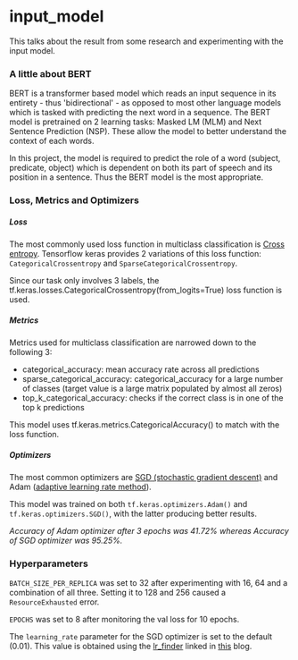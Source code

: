 # input_model
This talks about the result from some research and experimenting with the input model.

### A little about BERT
BERT is a transformer based model which reads an input sequence in its entirety - thus 'bidirectional' - 
as opposed to most other language models which is tasked with predicting the next word in a sequence.
The BERT model is pretrained on 2 learning tasks: Masked LM (MLM) and Next Sentence Prediction (NSP).
These allow the model to better understand the context of each words. 

In this project, the model is required to predict the role of a word (subject, predicate, object) which is 
dependent on both its part of speech and its position in a sentence. Thus the BERT model is the most appropriate.

### Loss, Metrics and Optimizers
##### Loss
The most commonly used loss function in multiclass classification is [Cross entropy](https://en.wikipedia.org/wiki/Cross_entropy).
Tensorflow keras provides 2 variations of this loss function: `CategoricalCrossentropy` and `SparseCategoricalCrossentropy`. 

Since our task only involves 3 labels, the tf.keras.losses.CategoricalCrossentropy(from_logits=True) loss function is used. 

##### Metrics
Metrics used for multiclass classification are narrowed down to the following 3:
* categorical_accuracy: mean accuracy rate across all predictions
* sparse_categorical_accuracy: categorical_accuracy for a large number of classes (target value is a large matrix populated by almost all zeros)
* top_k_categorical_accuracy: checks if the correct class is in one of the top k predictions

This model uses tf.keras.metrics.CategoricalAccuracy() to match with the loss function.

##### Optimizers
The most common optimizers are [SGD (stochastic gradient descent)](https://en.wikipedia.org/wiki/Stochastic_gradient_descent) and Adam 
([adaptive learning rate method](https://wiki.tum.de/display/lfdv/Adaptive+Learning+Rate+Method)).

This model was trained on both `tf.keras.optimizers.Adam()` and `tf.keras.optimizers.SGD()`, with the latter producing better results.

*Accuracy of Adam optimizer after 3 epochs was 41.72% whereas Accuracy of SGD optimizer was 95.25%.*

### Hyperparameters 
`BATCH_SIZE_PER_REPLICA` was set to 32 after experimenting with 16, 64 and a combination of all three. 
Setting it to 128 and 256 caused a `ResourceExhausted` error.

`EPOCHS` was set to 8 after monitoring the val loss for 10 epochs.

The `learning_rate` parameter for the SGD optimizer is set to the default (0.01).
This value is obtained using the [lr_finder](https://github.com/avanwyk/tensorflow-projects/tree/master/lr-finder) 
linked in [this](https://www.avanwyk.com/finding-a-learning-rate-in-tensorflow-2/) blog.
